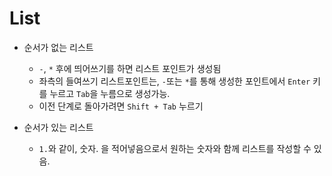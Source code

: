 # List

- 순서가 없는 리스트
  - `-`, `*` 후에 띄어쓰기를 하면 리스트 포인트가 생성됨
  - 좌측의 들여쓰기 리스트포인트는, `-`또는 `*`를 통해 생성한 포인트에서 `Enter` 키를 누르고 `Tab`을 누름으로 생성가능.
  - 이전 단계로 돌아가려면 `Shift + Tab` 누르기



- 순서가 있는 리스트

  - `1.`와 같이, 숫자. 을 적어넣음으로서 원하는 숫자와 함께 리스트를 작성할 수 있음.

    


